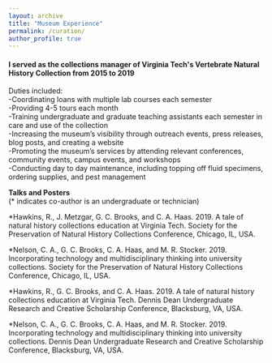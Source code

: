 ```yaml
---
layout: archive
title: "Museum Experience"
permalink: /curation/
author_profile: true
---
```


#### I served as the collections manager of Virginia Tech's Vertebrate Natural History Collection from 2015 to 2019
Duties included:\
-Coordinating loans with multiple lab courses each semester\
-Providing 4-5 tours each month\
-Training undergraduate and graduate teaching assistants each semester in care and use of the collection\
-Increasing the museum’s visibility through outreach events, press releases, blog posts, and creating a website\
-Promoting the museum’s services by attending relevant conferences, community events, campus events, and workshops\
-Conducting day to day maintenance, including topping off fluid specimens, ordering supplies, and pest management


**Talks and Posters**\
(* indicates co-author is an undergraduate or technician)

*Hawkins, R., J. Metzgar, G. C. Brooks, and C. A. Haas. 2019. A tale of natural history collections education at Virginia Tech. Society for the Preservation of Natural History Collections Conference, Chicago, IL, USA.

*Nelson, C. A., G. C. Brooks, C. A. Haas, and M. R. Stocker. 2019. Incorporating technology and multidisciplinary thinking into university collections. Society for the Preservation of Natural History Collections Conference, Chicago, IL, USA.

*Hawkins, R., G. C. Brooks, and C. A. Haas. 2019. A tale of natural history collections education at Virginia Tech. Dennis Dean Undergraduate Research and Creative Scholarship Conference, Blacksburg, VA, USA.

*Nelson, C. A., G. C. Brooks, C. A. Haas, and M. R. Stocker. 2019. Incorporating technology and multidisciplinary thinking into university collections. Dennis Dean Undergraduate Research and Creative Scholarship Conference, Blacksburg, VA, USA.

